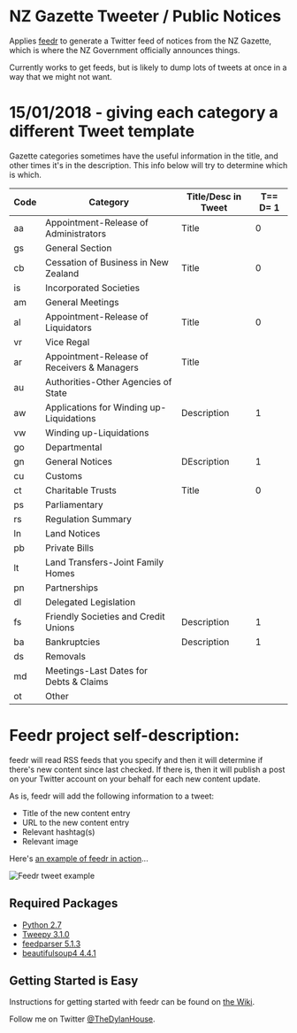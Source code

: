 # NZ Gazette Tweeter / Public Notices

Applies [feedr](https://github.com/housed/feedr) to generate a Twitter feed of notices from the NZ Gazette, which is where the NZ Government officially announces things.

Currently works to get feeds, but is likely to dump lots of tweets at once in a way that we might not want.

# 15/01/2018 - giving each category a different Tweet template
Gazette categories sometimes have the useful information in the title, and other times it's in the description. This info below will try to determine which is which. 

| Code   | Category   | Title/Desc in Tweet | T== D= 1|
|-------|-------------|---------------------|------|
|aa| Appointment-Release of Administrators| Title | 0 |
|gs |General Section|
|cb |Cessation of Business in New Zealand| Title|0|
|is |Incorporated Societies
|am |General Meetings
|al |Appointment-Release of Liquidators| Title |0 |
|vr |Vice Regal
|ar |Appointment-Release of Receivers & Managers| Title
|au |Authorities-Other Agencies of State
|aw |Applications for Winding up-Liquidations| Description|1 |
|vw |Winding up-Liquidations
|go |Departmental
|gn |General Notices| DEscription| 1|
|cu |Customs
|ct |Charitable Trusts| Title | 0 | Note that this is a tricky one, but too much info is in desc to be useful. 
|ps |Parliamentary
|rs |Regulation Summary
|ln |Land Notices
|pb |Private Bills
|lt |Land Transfers-Joint Family Homes
|pn |Partnerships
|dl |Delegated Legislation
|fs |Friendly Societies and Credit Unions| Description|1| Note: this is not consistent
|ba |Bankruptcies| Description| 1|
|ds |Removals
|md |Meetings-Last Dates for Debts & Claims
|ot |Other

# Feedr project self-description: 

feedr will read RSS feeds that you specify and then it will determine if there's new content since last checked. If there is, then it will publish a post on your Twitter account on your behalf for each new content update.

As is, feedr will add the following information to a tweet:
* Title of the new content entry
* URL to the new content entry
* Relevant hashtag(s)
* Relevant image

Here's [an example of feedr in action](https://twitter.com/ValveTime/status/552918907053674496)...

![Feedr tweet example](https://raw.githubusercontent.com/housed/feedr/master/doc/img/example_tweet.png)

## Required Packages ##

* [Python 2.7](https://www.python.org/downloads/)
* [Tweepy 3.1.0](http://www.tweepy.org/)
* [feedparser 5.1.3](https://pypi.python.org/pypi/feedparser)
* [beautifulsoup4 4.4.1](http://www.crummy.com/software/BeautifulSoup/)

## Getting Started is Easy ##

Instructions for getting started with feedr can be found on [the Wiki](https://www.github.com/housed/feedr/wiki/Getting-Started-with-feedr).

Follow me on Twitter [@TheDylanHouse](https://www.twitter.com/TheDylanHouse).
